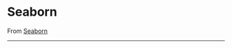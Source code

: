 # Seaborn

From <a href="https://seaborn.pydata.org/" target="_blank">Seaborn</a>

---

```python

```

